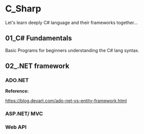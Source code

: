 # C_Sharp
Let's learn deeply C# language and their frameworks together...

## 01_C# Fundamentals
Basic Programs for beginners understanding the C# lang syntax.

## 02_.NET framework
### ADO.NET
**Reference:** 

https://blog.devart.com/ado-net-vs-entity-framework.html

### ASP.NET/ MVC

### Web API
